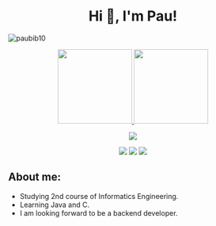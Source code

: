 <h1 align="center">Hi 👋, I'm Pau!</h1>

<p align="left"> <img src="https://komarev.com/ghpvc/?username=paubib10&label=Profile%20views&color=0e75b6&style=flat" alt="paubib10" /> </p>

<div align="center">
  <a href="https://github.com/paubib10">
  <img height="150em" src="https://github-readme-stats.vercel.app/api?username=paubib10&show_icons=true&theme=dark&include_all_commits=true&count_private=true)](https://github.com/paubib10"/>
  <img height="150em" src="https://github-readme-stats.vercel.app/api/top-langs/?username=paubib10&layout=compact&langs_count=7&theme=dark"/>
</div>
  </p>
    
<p align="center">
  <a href="https://skillicons.dev">
    <img src="https://skillicons.dev/icons?i=git,java,c,python,html" />
  </a>
</p>
    
</p>
<div align ="center"> 
  <a href="https://www.instagram.com/paubib_306" target="_blank"><img src="https://img.shields.io/badge/-Instagram-%23333?style=for-the-badge&logo=instagram&logoColor=white" target="_blank"></a>
  <a href = "mailto:psbibiloni@gmail.com"><img src="https://img.shields.io/badge/-Gmail-%23333?style=for-the-badge&logo=gmail&logoColor=white" target="_blank"></a>
  <a href="https://www.linkedin.com/in/pau-toni-bibiloni-martínez-465b92167/" target="_blank"><img src="https://img.shields.io/badge/-LinkedIn-%23333?style=for-the-badge&logo=linkedin&logoColor=white" target="_blank"></a> 
</div>

## About me:
- Studying 2nd course of Informatics Engineering.
- Learning Java and C.
- I am looking forward to be a backend developer.

